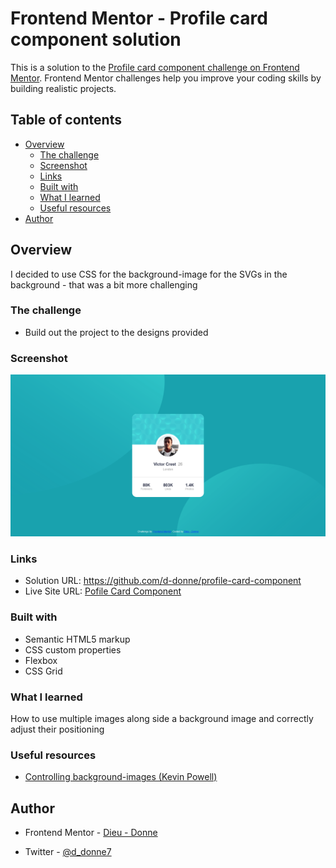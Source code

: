 # Frontend Mentor - Profile card component solution

This is a solution to the [Profile card component challenge on Frontend Mentor](https://www.frontendmentor.io/challenges/profile-card-component-cfArpWshJ). Frontend Mentor challenges help you improve your coding skills by building realistic projects. 

## Table of contents

- [Overview](#overview)
  - [The challenge](#the-challenge)
  - [Screenshot](#screenshot)
  - [Links](#links)
  - [Built with](#built-with)
  - [What I learned](#what-i-learned)
  - [Useful resources](#useful-resources)
- [Author](#author)


## Overview
I decided to use CSS for the background-image for the SVGs in the background - that was a bit more challenging 
### The challenge

- Build out the project to the designs provided

### Screenshot

![](./images/screenshot/page-desktop-shot.png)



### Links

- Solution URL: https://github.com/d-donne/profile-card-component
- Live Site URL: [Pofile Card Component](https://d-donne.github.io/profile-card-component/)

### Built with

- Semantic HTML5 markup
- CSS custom properties
- Flexbox
- CSS Grid


### What I learned

How to use multiple images along side a background image and correctly adjust their positioning

### Useful resources

- [Controlling background-images (Kevin Powell)](https://www.youtube.com/watch?v=3T_Jy1CqH9k)


## Author

- Frontend Mentor - [Dieu - Donne](https://www.frontendmentor.io/profile/d-donne)

- Twitter - [@d_donne7](https://www.twitter.com/d_donne7)